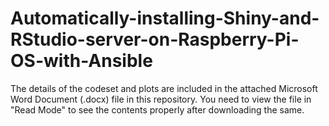 # Automatically-installing-Shiny-and-RStudio-server-on-Raspberry-Pi-OS-with-Ansible

The details of the codeset and plots are included in the attached Microsoft Word Document (.docx) file in this repository. 
You need to view the file in "Read Mode" to see the contents properly after downloading the same.
